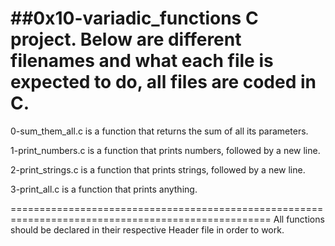 ##0x10-variadic_functions C project.
Below are different filenames and what each file is expected to do, all files are coded in C.
=======================================================================
0-sum_them_all.c is a function that returns the sum of all its parameters.

1-print_numbers.c is a function that prints numbers, followed by a new line.

2-print_strings.c is a function that prints strings, followed by a new line.

3-print_all.c is a function that prints anything.

===================================================================================================
All functions should be declared in their respective Header file in order to work.